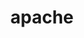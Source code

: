 ---
image:
  featured: 'true'
  path: /assets/images/projects/apache-bigtop.png
permalink: /engineering/projects/apache/
project_maintainers: ''
project_stats: sub-projects
sub_projects:
- image: /assets/images/projects/apache-ambari.png
  project_email: ''
  project_link_name: apache-ambari
  project_maintainers: ''
  project_name: Apache Ambari
  project_patches_url: ''
  project_scm_url: ''
  project_stats: 'false'
  project_url: https://ambari.apache.org/
- image: /assets/images/projects/apache-spark.png
  project_email: ''
  project_link_name: apache-spark
  project_maintainers: ''
  project_name: Apache Spark
  project_patches_url: ''
  project_scm_url: ''
  project_stats: 'false'
  project_url: https://spark.apache.org/
- image: /assets/images/projects/apache-bigtop.png
  project_email: ''
  project_link_name: apache-bigtop
  project_maintainers: ''
  project_name: Apache Bigtop
  project_patches_url: ''
  project_scm_url: ''
  project_stats: 'false'
  project_url: https://www.opencompute.org/
title: apache
display: false
---